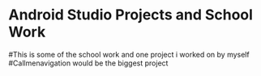 # Android Studio Projects and School Work
  #This is some of the school work and one project i worked on by myself
  #Callmenavigation would be the biggest project
